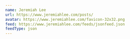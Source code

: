 ```yaml
---
name: Jeremiah Lee
url: https://www.jeremiahlee.com/posts/
avatar: https://www.jeremiahlee.com/favicon-32x32.png
feed: https://www.jeremiahlee.com/feeds/jsonfeed.json
feedType: json
---
```


